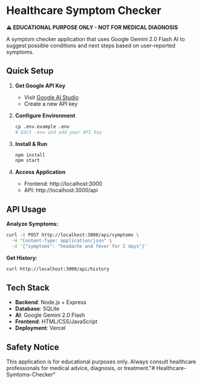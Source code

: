 # Healthcare Symptom Checker

**⚠️ EDUCATIONAL PURPOSE ONLY - NOT FOR MEDICAL DIAGNOSIS**

A symptom checker application that uses Google Gemini 2.0 Flash AI to suggest possible conditions and next steps based on user-reported symptoms.

## Quick Setup

1. **Get Google API Key**
   - Visit [Google AI Studio](https://makersuite.google.com/app/apikey)
   - Create a new API key

2. **Configure Environment**
   ```bash
   cp .env.example .env
   # Edit .env and add your API key
   ```

3. **Install & Run**
   ```bash
   npm install
   npm start
   ```

4. **Access Application**
   - Frontend: http://localhost:3000
   - API: http://localhost:3000/api

## API Usage

**Analyze Symptoms:**
```bash
curl -X POST http://localhost:3000/api/symptoms \
  -H "Content-Type: application/json" \
  -d '{"symptoms": "headache and fever for 2 days"}'
```

**Get History:**
```bash
curl http://localhost:3000/api/history
```

## Tech Stack

- **Backend**: Node.js + Express
- **Database**: SQLite
- **AI**: Google Gemini 2.0 Flash
- **Frontend**: HTML/CSS/JavaScript
- **Deployment**: Vercel


## Safety Notice

This application is for educational purposes only. Always consult healthcare professionals for medical advice, diagnosis, or treatment."# Healthcare-Symtoms-Checker" 
